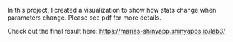 In this project, I created a visualization to show how stats change when parameters change. Please see pdf for more details. 

Check out the final result here: 
https://marias-shinyapp.shinyapps.io/lab3/
